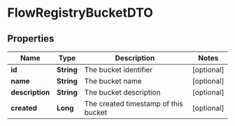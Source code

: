 
# FlowRegistryBucketDTO

## Properties
Name | Type | Description | Notes
------------ | ------------- | ------------- | -------------
**id** | **String** | The bucket identifier |  [optional]
**name** | **String** | The bucket name |  [optional]
**description** | **String** | The bucket description |  [optional]
**created** | **Long** | The created timestamp of this bucket |  [optional]



